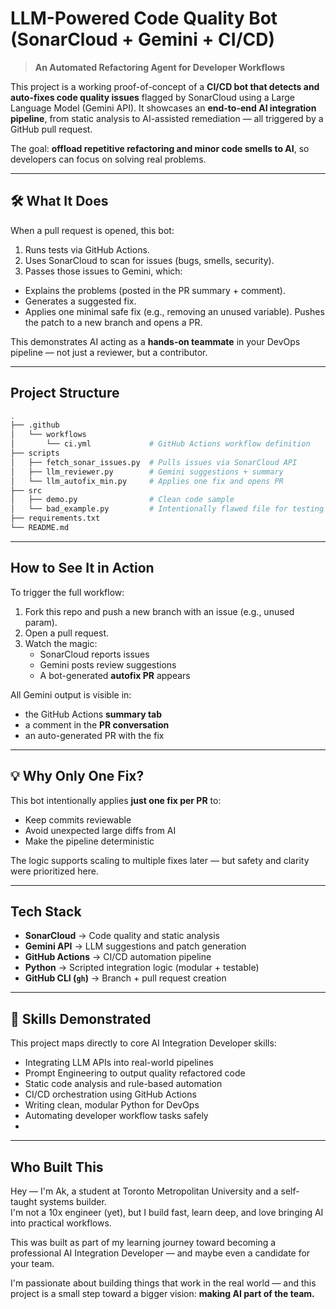 
#  LLM-Powered Code Quality Bot (SonarCloud + Gemini + CI/CD)

> **An Automated Refactoring Agent for Developer Workflows**

This project is a working proof-of-concept of a **CI/CD bot that detects and auto-fixes code quality issues** flagged by SonarCloud using a Large Language Model (Gemini API). It showcases an **end-to-end AI integration pipeline**, from static analysis to AI-assisted remediation — all triggered by a GitHub pull request.

The goal: **offload repetitive refactoring and minor code smells to AI**, so developers can focus on solving real problems.

---

## 🛠️ What It Does

When a pull request is opened, this bot:
1.  Runs tests via GitHub Actions.
2.  Uses SonarCloud to scan for issues (bugs, smells, security).
3.  Passes those issues to Gemini, which:
   - Explains the problems (posted in the PR summary + comment).
   - Generates a suggested fix.
   - Applies one minimal safe fix (e.g., removing an unused variable).
      Pushes the patch to a new branch and opens a PR.

This demonstrates AI acting as a **hands-on teammate** in your DevOps pipeline — not just a reviewer, but a contributor.

---

##  Project Structure

```bash
.
├── .github
│   └── workflows
│       └── ci.yml             # GitHub Actions workflow definition
├── scripts
│   ├── fetch_sonar_issues.py  # Pulls issues via SonarCloud API
│   ├── llm_reviewer.py        # Gemini suggestions + summary
│   └── llm_autofix_min.py     # Applies one fix and opens PR
├── src
│   ├── demo.py                # Clean code sample
│   └── bad_example.py         # Intentionally flawed file for testing
├── requirements.txt
└── README.md
```

---

##  How to See It in Action

To trigger the full workflow:

1. Fork this repo and push a new branch with an issue (e.g., unused param).  
2. Open a pull request.  
3. Watch the magic:
   - SonarCloud reports issues
   - Gemini posts review suggestions
   - A bot-generated **autofix PR** appears

All Gemini output is visible in:
-  the GitHub Actions **summary tab**
-  a comment in the **PR conversation**
-  an auto-generated PR with the fix

---

## 💡 Why Only One Fix?

This bot intentionally applies **just one fix per PR** to:
- Keep commits reviewable
- Avoid unexpected large diffs from AI
- Make the pipeline deterministic

The logic supports scaling to multiple fixes later — but safety and clarity were prioritized here.

---

##  Tech Stack

- **SonarCloud** → Code quality and static analysis
- **Gemini API** → LLM suggestions and patch generation
- **GitHub Actions** → CI/CD automation pipeline
- **Python** → Scripted integration logic (modular + testable)
- **GitHub CLI (`gh`)** → Branch + pull request creation

---

## 🧩 Skills Demonstrated

This project maps directly to core AI Integration Developer skills:
-  Integrating LLM APIs into real-world pipelines
-  Prompt Engineering to output quality refactored code
-  Static code analysis and rule-based automation
-  CI/CD orchestration using GitHub Actions
-  Writing clean, modular Python for DevOps
-  Automating developer workflow tasks safely
- 

---

##  Who Built This

Hey — I'm Ak, a student at Toronto Metropolitan University and a self-taught systems builder.  
I'm not a 10x engineer (yet), but I build fast, learn deep, and love bringing AI into practical workflows.

This was built as part of my learning journey toward becoming a professional AI Integration Developer — and maybe even a candidate for your team.

I'm passionate about building things that work in the real world — and this project is a small step toward a bigger vision: **making AI part of the team.**
